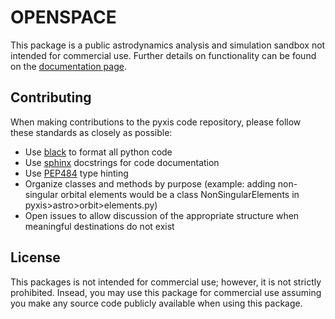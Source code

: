 # OPENSPACE
This package is a public astrodynamics analysis and simulation sandbox not intended for commercial use.  Further details
on functionality can be found on the [documentation page](https://www.pyxis-docs.com).

## Contributing
When making contributions to the pyxis code repository, please follow these standards as closely as possible:
- Use [black](https://pypi.org/project/black/) to format all python code
- Use [sphinx](https://www.sphinx-doc.org/en/master/) docstrings for code documentation
- Use [PEP484](https://peps.python.org/pep-0484/) type hinting
- Organize classes and methods by purpose (example: adding non-singular orbital elements would be a class NonSingularElements in pyxis>astro>orbit>elements.py)
- Open issues to allow discussion of the appropriate structure when meaningful destinations do not exist

## License
This packages is not intended for commercial use; however, it is not strictly prohibited.  Insead, you may use this package for commercial use
assuming you make any source code publicly available when using this package.
